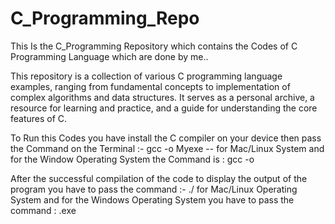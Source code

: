 # C_Programming_Repo
This Is the C_Programming Repository which contains the Codes of C Programming Language which are done by me..

This repository is a collection of various C programming language examples, ranging from fundamental concepts to implementation of complex algorithms and data structures. It serves as a personal archive, a resource for learning and practice, and a guide for understanding the core features of C.

To Run this Codes you have install the C compiler on your device then pass the Command on the Terminal :-   gcc <filename> -o Myexe  -- for Mac/Linux System and for the Window Operating System the Command is : gcc <filename> -o <filename> 

After the successful compilation of the code to display the output of the program you have to pass the command :- ./<filename> for Mac/Linux Operating System and for the Windows Operating System you have to pass the command : <filename>.exe
